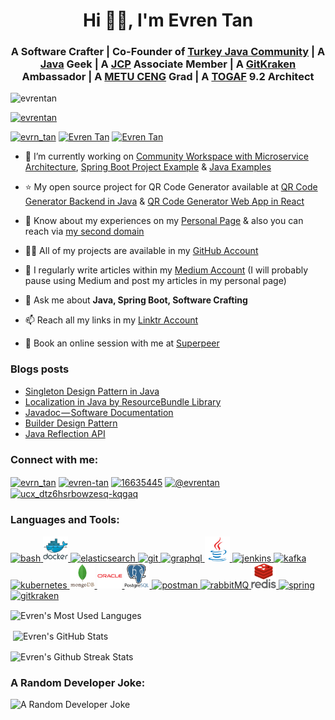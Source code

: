 <h1 align="center">Hi 👋🏻, I'm Evren Tan</h1> 
<h3 align="center">A Software Crafter | Co-Founder of <a href="https://turkeyjava.com">Turkey Java Community</a> | A <a href="https://java.com">Java</a> Geek | A <a href="https://jcp.org">JCP</a> Associate Member | A <a href="https://gitkraken.com">GitKraken</a> Ambassador | A <a href="https://ceng.metu.edu.tr">METU CENG</a> Grad | A <a href="https://www.opengroup.org/togaf">TOGAF</a> 9.2 Architect</h3>

<p align="left"> <img src="https://komarev.com/ghpvc/?username=evrentan&label=Profile%20views&color=0e75b6&style=flat" alt="evrentan" /> </p>

<p align="left"> <a href="https://github.com/ryo-ma/github-profile-trophy"><img src="https://github-profile-trophy.vercel.app/?username=evrentan&column=5&theme=dracula&margin-w=30&margin-h=15&no-bg=true" alt="evrentan" /></a> </p>

<div>
<a href="https://twitter.com/evrn_tan" target="_blank" rel="noopener noreferrer" margin-right=15px><img src="https://img.shields.io/twitter/follow/evrn_tan?logo=twitter&style=for-the-badge" alt="evrn_tan"/></a> 
<a href="https://linkedin.com/in/evren-tan" target="_blank" rel="noopener noreferrer" margin-right=15px><img src="https://img.shields.io/badge/LinkedIn-blue?style=for-the-badge&logo=linkedin&logoColor=white" alt="Evren Tan"/></a>
<a href="https://www.youtube.com/@evrentan" target="_blank" rel="noopener noreferrer" margin-right=15px><img src="https://img.shields.io/youtube/channel/subscribers/UCX_dtZ6hSrBOwzESQ-KqGAQ?label=Youtube&logo=Youtube&style=for-the-badge" alt="Evren Tan"/></a>
</div>

- 🔭 I’m currently working on [Community Workspace with Microservice Architecture](https://github.com/evrentan/community-workspace), [Spring Boot Project Example](https://github.com/evrentan/spring-boot-project-example) & [Java Examples](https://github.com/evrentan/java-examples)

- :star: My open source project for QR Code Generator available at [QR Code Generator Backend in Java](https://github.com/evrentan/qr-code-generator-backend) & [QR Code Generator Web App in React](https://github.com/evrentan/qr-code-generator-web-app)

- 📄 Know about my experiences on my [Personal Page](https://evrentan.com) & also you can reach via [my second domain](https://evrentan.dev)

- 👨‍💻 All of my projects are available in my [GitHub Account](https://github.com/evrentan)

- 📝 I regularly write articles within my [Medium Account](https://evrentan.medium.com) (I will probably pause using Medium and post my articles in my personal page)

- 💬 Ask me about **Java, Spring Boot, Software Crafting**

- 📫 Reach all my links in my [Linktr Account](https://linktr.ee/evrentan)

- :bookmark: Book an online session with me at [Superpeer](https://superpeer.com/evrentan)


### Blogs posts
<!-- BLOG-POST-LIST:START -->
- [Singleton Design Pattern in Java](https://evrentan.medium.com/singleton-design-pattern-in-java-573514f02b5e?source=rss-16e1fd38164------2)
- [Localization in Java by ResourceBundle Library](https://evrentan.medium.com/localization-in-java-by-resourcebundle-library-137dc62c3bb4?source=rss-16e1fd38164------2)
- [Javadoc — Software Documentation](https://evrentan.medium.com/javadoc-software-documentation-b028284377ce?source=rss-16e1fd38164------2)
- [Builder Design Pattern](https://evrentan.medium.com/builder-design-pattern-3f7a4fd1c0cb?source=rss-16e1fd38164------2)
- [Java Reflection API](https://evrentan.medium.com/java-reflection-api-97ff4c3d14f9?source=rss-16e1fd38164------2)
<!-- BLOG-POST-LIST:END -->

<h3 align="left">Connect with me:</h3>
<p align="left">
<a href="https://twitter.com/evrn_tan" target="_blank" rel="noopener noreferrer"><img align="center" src="https://raw.githubusercontent.com/rahuldkjain/github-profile-readme-generator/master/src/images/icons/Social/twitter.svg" alt="evrn_tan" height="30" width="40" /></a>
<a href="https://linkedin.com/in/evren-tan" target="_blank" rel="noopener noreferrer"><img align="center" src="https://raw.githubusercontent.com/rahuldkjain/github-profile-readme-generator/master/src/images/icons/Social/linked-in-alt.svg" alt="evren-tan" height="30" width="40" /></a>
<a href="https://stackoverflow.com/users/16635445" target="_blank" rel="noopener noreferrer"><img align="center" src="https://raw.githubusercontent.com/rahuldkjain/github-profile-readme-generator/master/src/images/icons/Social/stack-overflow.svg" alt="16635445" height="30" width="40" /></a>
<a href="https://medium.com/@evrentan" target="_blank" rel="noopener noreferrer"><img align="center" src="https://raw.githubusercontent.com/rahuldkjain/github-profile-readme-generator/master/src/images/icons/Social/medium.svg" alt="@evrentan" height="30" width="40" /></a>
<a href="https://www.youtube.com/c/ucx_dtz6hsrbowzesq-kqgaq" target="_blank" rel="noopener noreferrer"><img align="center" src="https://raw.githubusercontent.com/rahuldkjain/github-profile-readme-generator/master/src/images/icons/Social/youtube.svg" alt="ucx_dtz6hsrbowzesq-kqgaq" height="30" width="40" /></a>
</p>

<h3 align="left">Languages and Tools:</h3>
<p align="left"> <a href="https://www.gnu.org/software/bash/" target="_blank" rel="noopener noreferrer"> <img src="https://www.vectorlogo.zone/logos/gnu_bash/gnu_bash-icon.svg" alt="bash" width="40" height="40"/> </a> <a href="https://www.docker.com/" target="_blank" rel="noopener noreferrer"> <img src="https://raw.githubusercontent.com/devicons/devicon/master/icons/docker/docker-original-wordmark.svg" alt="docker" width="40" height="40"/> </a> <a href="https://www.elastic.co" target="_blank" rel="noopener noreferrer"> <img src="https://www.vectorlogo.zone/logos/elastic/elastic-icon.svg" alt="elasticsearch" width="40" height="40"/> </a> <a href="https://git-scm.com/" target="_blank" rel="noopener noreferrer"> <img src="https://www.vectorlogo.zone/logos/git-scm/git-scm-icon.svg" alt="git" width="40" height="40"/> </a> <a href="https://graphql.org" target="_blank" rel="noopener noreferrer"> <img src="https://www.vectorlogo.zone/logos/graphql/graphql-icon.svg" alt="graphql" width="40" height="40"/> </a> <a href="https://www.java.com" target="_blank" rel="noopener noreferrer"> <img src="https://raw.githubusercontent.com/devicons/devicon/master/icons/java/java-original.svg" alt="java" width="40" height="40"/> </a> <a href="https://www.jenkins.io" target="_blank" rel="noopener noreferrer"> <img src="https://www.vectorlogo.zone/logos/jenkins/jenkins-icon.svg" alt="jenkins" width="40" height="40"/> </a> <a href="https://kafka.apache.org/" target="_blank" rel="noopener noreferrer"> <img src="https://www.vectorlogo.zone/logos/apache_kafka/apache_kafka-icon.svg" alt="kafka" width="40" height="40"/> </a> <a href="https://kubernetes.io" target="_blank" rel="noopener noreferrer"> <img src="https://www.vectorlogo.zone/logos/kubernetes/kubernetes-icon.svg" alt="kubernetes" width="40" height="40"/> </a> <a href="https://www.mongodb.com/" target="_blank" rel="noopener noreferrer"> <img src="https://raw.githubusercontent.com/devicons/devicon/master/icons/mongodb/mongodb-original-wordmark.svg" alt="mongodb" width="40" height="40"/> </a> <a href="https://www.oracle.com/" target="_blank" rel="noopener noreferrer"> <img src="https://raw.githubusercontent.com/devicons/devicon/master/icons/oracle/oracle-original.svg" alt="oracle" width="40" height="40"/> </a> <a href="https://www.postgresql.org" target="_blank" rel="noopener noreferrer"> <img src="https://raw.githubusercontent.com/devicons/devicon/master/icons/postgresql/postgresql-original-wordmark.svg" alt="postgresql" width="40" height="40"/> </a> <a href="https://postman.com" target="_blank" rel="noopener noreferrer"> <img src="https://www.vectorlogo.zone/logos/getpostman/getpostman-icon.svg" alt="postman" width="40" height="40"/> </a> <a href="https://www.rabbitmq.com" target="_blank" rel="noopener noreferrer"> <img src="https://www.vectorlogo.zone/logos/rabbitmq/rabbitmq-icon.svg" alt="rabbitMQ" width="40" height="40"/> </a> <a href="https://redis.io" target="_blank" rel="noopener noreferrer"> <img src="https://raw.githubusercontent.com/devicons/devicon/master/icons/redis/redis-original-wordmark.svg" alt="redis" width="40" height="40"/> </a> <a href="https://spring.io/" target="_blank" rel="noopener noreferrer"> <img src="https://www.vectorlogo.zone/logos/springio/springio-icon.svg" alt="spring" width="40" height="40"/> </a> <a href="https://www.gitkraken.com" target="_blank" rel="noopener noreferrer"> <img src="https://1v5ymx3zt3y73fq5gy23rtnc-wpengine.netdna-ssl.com/wp-content/uploads/2021/06/gitkraken-logo-dark-sq.svg" alt="gitkraken" width="40" height="40"/> </a> </p>

<p align="left"><img align="center" src="https://github-readme-stats.vercel.app/api/top-langs?username=evrentan&show_icons=true&locale=en&layout=compact&theme=github_dark" alt="Evren's Most Used Languges" /></p>

<p align="left">&nbsp;<img align="center" src="https://github-readme-stats.vercel.app/api?username=evrentan&show_icons=true&locale=en&theme=github_dark" alt="Evren's GitHub Stats" /></p>

<p align="left"><img align="center" src="https://github-readme-streak-stats.herokuapp.com/?user=evrentan&theme=github-dark" alt="Evren's Github Streak Stats" /></p>

<h3 align="left">A Random Developer Joke:</h3>
<p align="lef"><img src="https://readme-jokes.vercel.app/api?theme=nightowl" alt="A Random Developer Joke"/></p>
